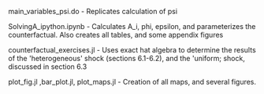 main_variables_psi.do - Replicates calculation of psi

SolvingA_ipython.ipynb - Calculates A_i, phi, epsilon, and parameterizes the counterfactual. Also creates all tables, and some appendix figures

counterfactual_exercises.jl - Uses exact hat algebra to determine the results of the 'heterogeneous' shock (sections 6.1-6.2), and the 'uniform; shock, discussed in section 6.3

plot_fig.jl ,bar_plot.jl, plot_maps.jl - Creation of all maps, and several figures.
